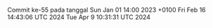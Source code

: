 Commit ke-55 pada tanggal Sun Jan 01 14:00 2023 +0100
Fri Feb 16 14:43:06 UTC 2024
Tue Apr  9 10:31:31 UTC 2024
